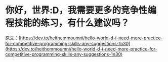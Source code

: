 # 你好，世界:D，我需要更多的竞争性编程技能的练习，有什么建议吗？

原文：[https://dev.to/heithemmoumni/hello-world-d-i-need-more-practice-for-competitive-programming-skills-any-suggestions-1n30](https://dev.to/heithemmoumni/hello-world-d-i-need-more-practice-for-competitive-programming-skills-any-suggestions-1n30)